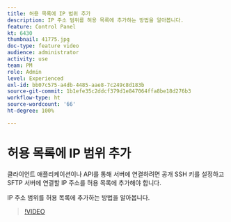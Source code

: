 ```yaml
---
title: 허용 목록에 IP 범위 추가
description: IP 주소 범위를 허용 목록에 추가하는 방법을 알아봅니다.
feature: Control Panel
kt: 6430
thumbnail: 41775.jpg
doc-type: feature video
audience: administrator
activity: use
team: PM
role: Admin
level: Experienced
exl-id: bb07c575-a4db-4485-aae8-7c249c8d183b
source-git-commit: 1b1efe35c2ddcf379d1e847064ffa8be18d276b3
workflow-type: ht
source-wordcount: '66'
ht-degree: 100%

---
```


# 허용 목록에 IP 범위 추가

클라이언트 애플리케이션이나 API를 통해 서버에 연결하려면 공개 SSH 키를 설정하고 SFTP 서버에 연결할 IP 주소를 허용 목록에 추가해야 합니다.

IP 주소 범위를 허용 목록에 추가하는 방법을 알아봅니다.

>[!VIDEO](https://video.tv.adobe.com/v/41775?quality=12&learn=0n)
